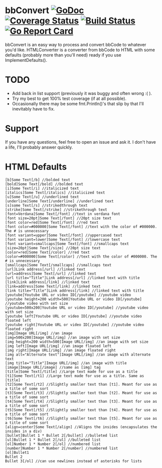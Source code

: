 # bbConvert [![GoDoc](https://godoc.org/github.com/CalebQ42/bbConvert?status.svg)](https://godoc.org/github.com/CalebQ42/bbConvert) [![Coverage Status](https://coveralls.io/repos/github/CalebQ42/bbConvert/badge.svg?branch=master)](https://coveralls.io/github/CalebQ42/bbConvert?branch=master) [![Build Status](https://travis-ci.org/CalebQ42/bbConvert.svg?branch=master)](https://travis-ci.org/CalebQ42/bbConvert) [![Go Report Card](https://goreportcard.com/badge/github.com/CalebQ42/bbConvert)](https://goreportcard.com/report/github.com/CalebQ42/bbConvert)

bbConvert is an easy way to process and convert bbCode to whatever you'd like. HTMLConverter is a converter from bbCode to HTML with some defaults (probably more than you'll need) ready if you use ImplementDefaults().

# TODO

* Add back in list support (previously it was buggy and often wrong :( ).  
* Try my best to get 100% test coverage (if at all possible).  
* Occasionally there may be some fmt.Println()'s that slip by that I'll inevitably have to fix.

# Support

If you have any questions, feel free to open an issue and ask it. I don't have a life, I'll probably answer quickly.

# HTML Defaults

    [b]Some Text[/b] //bolded text
    [bold]Some Text[/bold] //bolded text
    [i]Some Text[/i] //italicized text
    [italics]Some Text[/italics] //italicized text
    [u]Some Text[/u] //underlined text
    [underline]Some Text[/underline] //underlined text
    [s]some Text[/s] //strikedthrough text
    [strike]Some Text[/strike] //strikethrough text
    [font=Verdana]Some Text[/font] //text in verdana font
    [font size=20pt]Some Text[/font] //20pt size text
    [font color=red]Some Text[/font] //red text
    [font color=#000000]Some Text[/font] //text with the color of #000000. The # is unnecessary
    [font variant=upper]Some Text[/font] //uppercased text
    [font variant=lower]Some Text[/font] //lowercase text
    [font variant=smallcaps]Some Text[/font] //smallcaps text
    [size=20pt]Some Text[/size] //20pt size text
    [color=red]Some Text[/color] //red text
    [color=#000000]Some Text[/color] //text with the color of #000000. The # is unnecessary
    [smallcaps]Some Text[/smallcaps] //smallcaps text
    [url]Link address[/url] //linked text
    [url=address]Some Text[/url] //linked text
    [url title="Title"]Link address[/url] //linked text with title
    [link]Link address[/link] //linked text
    [link=address]Some Text[/link] //linked text
    [link title="Title"]Link address[/link] //linked text with title
    [youtube]Youtube URL or video ID[/youtube] //youtube video
    [youtube height=200 width=500]Youtube URL or video ID[/youtube] //youtube video with set size
    [youtube=500x200]Youtube URL or video ID[/youtube] //youtube video with set size
    [youtube left]Youtube URL or video ID[/youtube] //youtube video floated left
    [youtube right]Youtube URL or video ID[/youtube] //youtube video floated right
    [img]Image URL[/img] //an image
    [img=500x200]Image URL[/img] //an image with set size
    [img height=200 width=500]Image URL[/img] //an image with set size
    [img left]Image URL[/img] //an image floated left
    [img right]Image URL[/img] //an image floated right
    [img alt="Alternate text"]Image URL[/img] //an image with alternate text
    [img title="Title"]Image URL[/img] //an image with title
    [image]Image URL[/image] //same as [img] tag
    [title]Some Text[/title] //Large text made for use as a title
    [t1]Some Text[/t1] //Large text made for use as a title. Same as [title]
    [t2]Some Text[/t2] //Slightly smaller text than [t1]. Meant for use as a title of some sort
    [t3]Some Text[/t3] //Slightly smaller text than [t2]. Meant for use as a title of some sort
    [t4]Some Text[/t4] //Slightly smaller text than [t3]. Meant for use as a title of some sort
    [t5]Some Text[/t5] //Slightly smaller text than [t4]. Meant for use as a title of some sort
    [t6]Some Text[/t6] //Slightly smaller text than [t5]. Meant for use as a title of some sort
    [align=center]Some Text[/align] //Aligns the insides (encapsulates the insides in a div)
    [bullet]Bullet 1 * Bullet 2[/bullet] //bulleted list
    [ul]Bullet 1 * Bullet 2[/ul] //bulleted list
    [ol]Number 1 * Number 2[/ol] //numbered list
    [number]Number 1 * Number 2[/number] //numbered list
    [ol]Bullet1
    Bullet 2
    Bullet 3[/ol] //can use newlines instead of asterisks for lists
